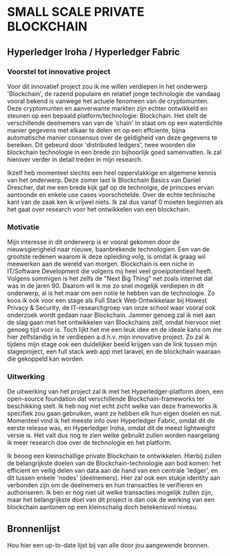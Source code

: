 # SMALL SCALE PRIVATE BLOCKCHAIN
## Hyperledger Iroha / Hyperledger Fabric

### Voorstel tot innovative project
Voor dit innovatief project zou ik me willen verdiepen in het onderwerp 'Blockchain', de razend populaire en relatief jonge technologie die vandaag vooral bekend is vanwege het actuele fenomeen van de cryptomunten. Deze cryptomunten en aanverwante markten zijn echter ontwikkeld en steunen op een bepaald platform/technologie: Blockchain. Het stelt de verschillende deelnemers van van de 'chain' in staat om op een waterdichte manier gegevens met elkaar te delen en op een effciente, bijna automatische manier consensus over de geldigheid van deze gegevens te bereiken. Dit gebeurd door 'distributed ledgers', twee woorden die blockchain technologie in een brede zin bijhoorlijk goed samenvatten. Ik zal hierover verder in detail treden in mijn research.

Ikzelf heb momenteel slechts een heel oppervlakkige en algemene kennis van het onderwerp. Deze zomer last ik Blockchain Basics van Daniel Drescher, dat me een brede kijk gaf op de technolgie, de principes ervan aantoonde en enkele use cases voorschotelde. Over de echte technische kant van de zaak ken ik vrijwel niets. Ik zal dus vanaf 0 moeten beginnen als het gaat over research voor het ontwikkelen van een blockchain.

### Motivatie
Mijn interesse in dit onderwerp is er vooral gekomen door de nieuwsgierigheid naar nieuwe, baanbrekende technologien. Een van de grootste redenen waarom ik deze opleiding volg, is omdat ik graag wil meewerken aan de wereld van morgen. Blockchain is een niche in IT/Software Development die volgens mij heel veel groeipotentieel heeft. Volgens sommigen is het zelfs de "Next Big Thing" net zoals internet dat was in de jaren 90. Daarom wil ik me zo snel mogelijk verdiepen in dit onderwerp, al is het maar om een notie te hebben van de technologie. Zo koos ik ook voor een stage als Full Stack Web Ontwikkelaar bij Howest Privacy & Security, de IT-researchgroep van onze school waar vooral ook onderzoek wordt gedaan naar Blockchain. Jammer genoeg zal ik niet aan de slag gaan met het ontwikkelen van Blockchains zelf, omdat hiervoor niet genoeg tijd voor is. Toch lijkt het me een leuk idee en de ideale kans om me hier zelfstandig in te verdiepen a.d.h.v. mijn innovative project.
Zo zal ik tijdens mijn stage ook een duidelijker beeld krijgen van de link tussen mijn stageproject, een full stack web app met laravel, en de blockchain waaraan die gekoppeld kan worden.

### Uitwerking
De uitwerking van het project zal ik met het Hyperledger-platform doen, een open-source foundation dat verschillende Blockchain-frameworks ter beschikking stelt.
Ik heb nog niet echt zicht welke van deze frameworks ik specifiek zou gaan gebruiken, want ze hebben elk hun eigen doelen en nut. Momenteel vind ik het meeste info over Hyperledger Fabric, omdat dit de eerste release was, en Hyperledger Iroha, omdat dit de meest lightweight versie is. Het valt dus nog te zien welke gebruikt zullen worden naargelang ik meer research doe over de technologie en het platform.

Ik beoog een kleinschallige private Blockchain te ontwikkelen. Hierbij zullen de belangrijkste doelen van de Blockchain-technologie aan bod komen: het efficient en veilig delen van data aan de hand van een centrale 'ledger', en dit tussen enkele 'nodes' (deelnemers). Hier zal ook een stukje identity aan verbonden zijn om de deelnemers en hun transacties te verifieren en authoriseren. Ik ben er nog niet uit welke transacties mogelijk zullen zijn, maar het belangrijkste doel van dit project is dan ook de werking van een blockchain aantonen op een kleinschalig doch betekenisvol niveau.

## Bronnenlijst
Hou hier een up-to-date lijst bij van alle door jou aangewende bronnen.

